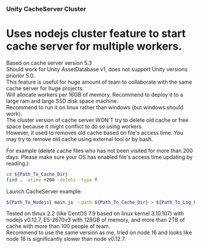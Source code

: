 ### Unity CacheServer Cluster
# Uses nodejs cluster feature to start cache server for multiple workers.
Based on cache server version 5.3  
Should work for Unity AssetDatabase v1, does not support Unity versions priorior 5.0.  
This feature is useful for huge amount of team to collaborate with the same cache server for huge projects.  
Will allocate workers per 16GB of memory. Recommend to deploy it to a large ram and large SSD disk space machine.  
Recommend to run it on linux rather than windows (but windows should work).  
The cluster version of cache server WON'T try to delete old cache or free space because it might conflict to do so using workers.  
However, it used to removes old cache based on file's access time. You may try to remove old cache using external tool or by bash.  

For example (delete cache files who has not been visited for more than 200 days. Please make sure your OS has enabled file's access time updating by reading.):

``` bash
cd ${Path_To_Cache_Dir}
find . -atime +200 -delete -type f
```

Launch CacheServer example:
``` bash
${Path_To_Nodejs} main.js --path ${Path_To_Cache_Dir} > ${Path_To_Log_File}.log
```

Tested on tlinux 2.2 (like CentOS 7.9 based on linux kernel 3.10.107) with nodejs v0.12.7, E5-2670v3 with 128GB of memory, and more than 2TB of cache with more than 100 people of team.  
Recommend to use the same version as me, tried on node 16 and looks like node 16 is significantly slower than node v0.12.7.  
